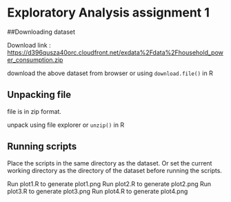 # Exploratory Analysis assignment 1


##Downloading dataset

Download link : https://d396qusza40orc.cloudfront.net/exdata%2Fdata%2Fhousehold_power_consumption.zip

download the above dataset from browser or using `download.file()` in R



## Unpacking file

file is in zip format.

unpack using file explorer or `unzip()` in R

## Running scripts

Place the scripts in the same directory as the dataset.
Or set the current working directory as the directory of the dataset before running the scripts.

Run plot1.R to generate plot1.png
Run plot2.R to generate plot2.png
Run plot3.R to generate plot3.png
Run plot4.R to generate plot4.png
